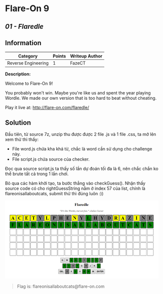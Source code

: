 # __Flare-On 9__ 
## _01 - Flaredle_

## Information
**Category** | **Points** | **Writeup Author**
--- | --- | ---
Reverse Engineering | 1 | FazeCT

**Description:** 

Welcome to Flare-On 9!

You probably won't win. Maybe you're like us and spent the year playing Wordle. We made our own version that is too hard to beat without cheating.

Play it live at: http://flare-on.com/flaredle/

## Solution
Đầu tiên, từ source 7z, unzip thu được được 2 file .js và 1 file .css, ta mở lên xem thử thì thấy:
- File word.js chứa kha khá từ, chắc là word cần sử dụng cho challenge này.
- File script.js chứa source của checker.

Đọc qua source script.js ta thấy số lần dự đoán tối đa là 6, nên chắc chắn ko thể brute tất cả trong 1 lần chơi.

Bỏ qua các hàm khởi tạo, ta bước thẳng vào checkGuess(). Nhận thấy source code có cho rightGuessString nằm ở index 57 của list, chính là flareonisallaboutcats, submit thử thì đúng luôn :))

![Result](Images/image_2022-10-01_094725006.png)

> Flag is: flar<span>eonisallaboutcats@flar</span>e-on.com
